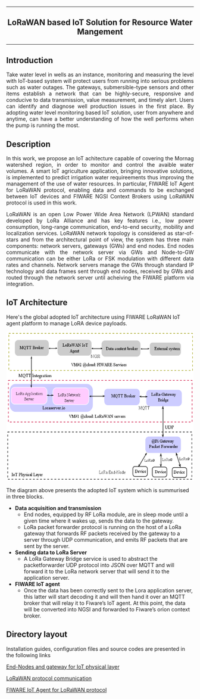 ****************************************
## <p align="center">  LoRaWAN based IoT Solution for Resource Water Mangement</p>
****************************************

## Introduction
<p style='text-align: justify;'> Take water level in wells as an instance, monitoring and measuring the level with IoT-based system will protect users from running into serious problems such as water outages. The gateways, submersible-type sensors and other items establish a network that can be highly-secure, responsive and conducive to data transmission, value measurement, and timely alert. Users can identify and diagnose well production issues in the first place.
 By adopting water level monitoring based IoT solution, user from anywhere and anytime, can have a better understanding of how the well performs when the pump is running the most. </p>



## Description 
<p style='text-align: justify;'> In this work, we propose an IoT achitecture capable of covering the Mornag watershed region, in order to monitor and control the avaible water volumes. A smart IoT agriculture application, bringing innovative solutions, is implemented to predict irrigation water requireements thus improving the management of the use of water resources. In particular, FIWARE IoT Agent for LoRaWAN protocol, enabling data and commands to be exchanged between IoT devices and FIWARE NGSI Context Brokers using LoRaWAN protocol is used in this work.


<p style='text-align: justify;'> 
LoRaWAN is an open Low Power Wide Area Network (LPWAN) standard developed by LoRa Alliance and has key features i.e., low power consumption, long-range communication, end-to-end security, mobility and localization services.
LoRaWAN network topology is considered as star-of-stars and from        the architectural point of view, the system has three main components: network servers, gateways (GWs) and end nodes. End nodes communicate with the network server via GWs and Node-to-GW communication can be either LoRa or FSK modulation with different data rates and channels. Network servers manage the GWs through standard IP technology and data frames sent through end nodes, received by GWs and routed through the network server until acheiving the FIWARE platform via  integration.</p>


## IoT Architecture
Here's the global adopted IoT architecture using FIWARE LoRaWAN IoT agent platform to manage LoRA device payloads.


<p align="center"><img src="images/IoT_Achitecture.png" width="600" height="400" /> </p>


The diagram above presents the adopted IoT system which is summurised in three blocks. 
- **Data acquisition and transmission**
   * End nodes, equipped by RF LoRa module, are in sleep mode until a given time where it wakes up, sends the data to the gateway. 
   * LoRa packet forwarder protocol is running on the host of a LoRa gateway that forwards RF packets received by the gateway to a server through UDP communication, and emits RF packets that are sent by the server.
- **Sending data to LoRa Server**
    * A LoRa Gateway Bridge service is used to abstract the packetforwarder UDP protocol into JSON over MQTT and will forward it to the LoRa network server that will send it to the application server. 
- **FIWARE IoT agent**
  * Once the data has been correctly sent to the Lora application server, this latter will start decoding it and will then hand it over an MQTT broker that will relay it to Fiware’s IoT agent. At this point, the data will be converted into NGSI and forwarded to Fiware’s orion context broker.

## Directory layout
Installation guides, configuration files and source codes are presented in the following links

   [End-Nodes  and gateway for IoT physical layer](Devices) 

  [LoRaWAN protocol communication](LoRa-Server/LoRaWAN.md) 

  [FIWARE IoT Agent for LoRaWAN protocol](Fiware/FIWARE.md)